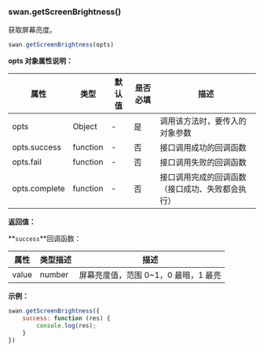 ### swan.getScreenBrightness()

获取屏幕亮度。

```js
swan.getScreenBrightness(opts)
```

**opts 对象属性说明：**

|属性|类型|默认值|是否必填|描述|
|-|-|-|-|-|
|opts|Object|-|是|调用该方法时，要传入的对象参数|
|opts.success|function|-|否|接口调用成功的回调函数|
|opts.fail|function|-|否|接口调用失败的回调函数|
|opts.complete|function|-|否|接口调用完成的回调函数（接口成功、失败都会执行）|

**返回值：**

**`success`**回调函数：

|属性|类型描述|描述|
|-|-|-|
|value|number|屏幕亮度值，范围 0~1，0 最暗，1 最亮|

**示例：**

```js
swan.getScreenBrightness({
    success: function (res) {
        console.log(res);
    }
})
```